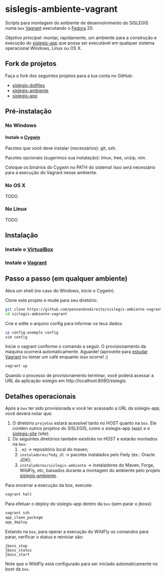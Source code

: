 # sislegis-ambiente-vagrant

Scripts para montagem do ambiente de desenvolvimento do SISLEGIS numa `box` [Vagrant] executando o [Fedora] 20.

*Objetivo principal*: montar, rapidamente, um ambiente para a construção e execução do [sislegis-app] que possa ser executável em qualquer sistema operacional Windows, Linux ou OS X.

## Fork de projetos

Faça o fork dos seguintes projetos para a tua conta no GitHub:
* [sislegis-dotfiles]
* [sislegis-ambiente]
* [sislegis-app]

## Pré-instalação

### No Windows
#### Instale o [Cygwin]
Pacotes que você deve instalar (necessários): git, ssh.

Pacotes opcionais (sugerimos sua instalação): tmux, tree, unzip, vim.

Coloque os binários do Cygwin no PATH do sistema! Isso será necessário para a execução do Vagrant nesse ambiente.

### No OS X
TODO

### No Linux
TODO

## Instalação

### Instale o [VirtualBox]
### Instale o [Vagrant]

## Passo a passo (em qualquer ambiente)

Abra um shell (no caso do Windows, inicie o Cygwin).

Clone este projeto e mude para seu diretório:
```bash
git clone https://github.com/pensandoodireito/sislegis-ambiente-vagrant
cd sislegis-ambiente-vagrant
```

Crie e edite o arquivo config para informar os teus dados:
```bash
cp config.exemplo config
vim config
```

Inicie o vagrant conforme o comando a seguir. O provisionamento da máquina ocorrerá automaticamente. Aguarde! (aproveite para [estudar Vagrant](http://paulojeronimo.github.io/tutorial-vagrant) ou tomar um café enquanto isso ocorre! ;)

```bash
vagrant up
```

Quando o processo de provisionamento terminar, você poderá acessar a URL da aplicação sislegis em http://localhost:8080/sislegis.

## Detalhes operacionais

Após a `box` ter sido provisionada e você ter acessado a URL da sislegis-app, você deverá notar que:

1. O diretório `projetos` estará acessível tanto no HOST quanto na `box`. Ele contém outros projetos do SISLEGIS, como o sislegis-app (app) e o [sislegis-site] (site).
2. Os seguintes diretórios também existirão no HOST e estarão montados na `box`:
    1. `.m2` -> repositório local do maven;
    2. `instaladores/fedy_dl` -> pacotes instalados pelo Fedy (ex.: Oracle JDK);
    3. `instaladores/sislegis-ambiente` -> instaladores do Maven, Forge, WildFly, etc, baixados durante a montagem do ambiente pelo projeto [sislegis-ambiente].

Para encerrar a execução da box, execute:

```bash
vagrant halt
```

Para efetuar o deploy do sislegis-app dentro da `box` (sem parar o jboss):
```bash
vagrant ssh
app_clean_package
app_deploy
```

Estando na `box`, para operar a execução do WildFly os comandos para parar, verificar o status e reiniciar são:
```
jboss_stop
jboss_status
jboss_start
```

Note que o WildFly está configurado para ser iniciado automaticamente no boot da `box`.

[VirtualBox]:http://virtualbox.org
[Vagrant]:https://www.vagrantup.com/
[sislegis-ambiente]:http://github.com/pensandoodireito/sislegis-ambiente
[sislegis-dotfiles]:http://github.com/pensandoodireito/sislegis-dotfiles
[sislegis-site]:http://github.com/pensandoodireito/sislegis-site
[Fedora]:http://fedoraproject.org
[sislegis-app]:http://github.com/pensandoodireito/sislegis-app
[Cygwin]:http://www.cygwin.com
